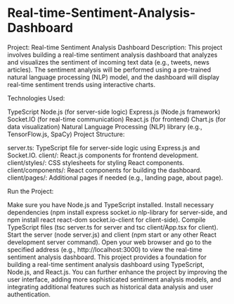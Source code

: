 # Real-time-Sentiment-Analysis-Dashboard

Project: Real-time Sentiment Analysis Dashboard
Description:
This project involves building a real-time sentiment analysis dashboard that analyzes and visualizes the sentiment of incoming text data (e.g., tweets, news articles). The sentiment analysis will be performed using a pre-trained natural language processing (NLP) model, and the dashboard will display real-time sentiment trends using interactive charts.

Technologies Used:

TypeScript
Node.js (for server-side logic)
Express.js (Node.js framework)
Socket.IO (for real-time communication)
React.js (for frontend)
Chart.js (for data visualization)
Natural Language Processing (NLP) library (e.g., TensorFlow.js, SpaCy)
Project Structure:

server.ts: TypeScript file for server-side logic using Express.js and Socket.IO.
client/: React.js components for frontend development.
client/styles/: CSS stylesheets for styling React components.
client/components/: React components for building the dashboard.
client/pages/: Additional pages if needed (e.g., landing page, about page).


Run the Project:

Make sure you have Node.js and TypeScript installed.
Install necessary dependencies (npm install express socket.io nlp-library for server-side, and npm install react react-dom socket.io-client for client-side).
Compile TypeScript files (tsc server.ts for server and tsc client/App.tsx for client).
Start the server (node server.js) and client (npm start or any other React development server command).
Open your web browser and go to the specified address (e.g., http://localhost:3000) to view the real-time sentiment analysis dashboard.
This project provides a foundation for building a real-time sentiment analysis dashboard using TypeScript, Node.js, and React.js. You can further enhance the project by improving the user interface, adding more sophisticated sentiment analysis models, and integrating additional features such as historical data analysis and user authentication.
